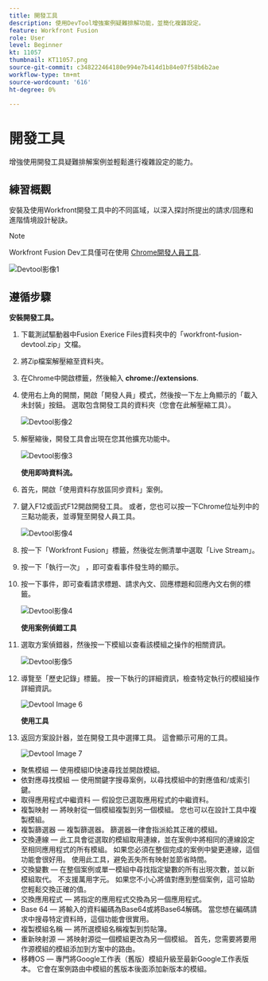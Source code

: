 ```yaml
---
title: 開發工具
description: 使用DevTool增強案例疑難排解功能，並簡化複雜設定。
feature: Workfront Fusion
role: User
level: Beginner
kt: 11057
thumbnail: KT11057.png
source-git-commit: c348222464180e994e7b414d1b84e07f58b6b2ae
workflow-type: tm+mt
source-wordcount: '616'
ht-degree: 0%

---
```



# 開發工具

增強使用開發工具疑難排解案例並輕鬆進行複雜設定的能力。

## 練習概觀

安裝及使用Workfront開發工具中的不同區域，以深入探討所提出的請求/回應和進階情境設計秘訣。

>[!NOTE]
>
>Workfront Fusion Dev工具僅可在使用 [Chrome開發人員工具](https://developer.chrome.com/docs/devtools/).

![Devtool影像1](../12-exercises/assets/devtool-walkthrough-1.png)

## 遵循步驟

**安裝開發工具。**

1. 下載測試驅動器中Fusion Exerice Files資料夾中的「workfront-fusion-devtool.zip」文檔。
1. 將Zip檔案解壓縮至資料夾。
1. 在Chrome中開啟標籤，然後輸入 **chrome://extensions**.
1. 使用右上角的開關，開啟「開發人員」模式，然後按一下左上角顯示的「載入未封裝」按鈕。 選取包含開發工具的資料夾（您會在此解壓縮工具）。

   ![Devtool影像2](../12-exercises/assets/devtool-walkthrough-2.png)

1. 解壓縮後，開發工具會出現在您其他擴充功能中。

   ![Devtool影像3](../12-exercises/assets/devtool-walkthrough-3.png)

   **使用即時資料流。**

1. 首先，開啟「使用資料存放區同步資料」案例。
1. 鍵入F12或函式F12開啟開發工具。 或者，您也可以按一下Chrome位址列中的三點功能表，並導覽至開發人員工具。

   ![Devtool影像4](../12-exercises/assets/navigate-to-devtools.png)

1. 按一下「Workfront Fusion」標籤，然後從左側清單中選取「Live Stream」。
1. 按一下「執行一次」 ，即可查看事件發生時的顯示。
1. 按一下事件，即可查看請求標題、請求內文、回應標題和回應內文右側的標籤。

   ![Devtool影像4](../12-exercises/assets/devtool-walkthrough-4.png)

   **使用案例偵錯工具**

1. 選取方案偵錯器，然後按一下模組以查看該模組之操作的相關資訊。

   ![Devtool影像5](../12-exercises/assets/devtool-walkthrough-5.png)

1. 導覽至「歷史記錄」標籤。 按一下執行的詳細資訊，檢查特定執行的模組操作詳細資訊。

   ![Devtool Image 6](../12-exercises/assets/devtool-walkthrough-6.png)

   **使用工具**

1. 返回方案設計器，並在開發工具中選擇工具。 這會顯示可用的工具。

   ![Devtool Image 7](../12-exercises/assets/devtool-walkthrough-7.png)

+ 聚焦模組 — 使用模組ID快速尋找並開啟模組。
+ 依對應尋找模組 — 使用關鍵字搜尋案例，以尋找模組中的對應值和/或索引鍵。
+ 取得應用程式中繼資料 — 假設您已選取應用程式的中繼資料。
+ 複製映射 — 將映射從一個模組複製到另一個模組。 您也可以在設計工具中複製模組。
+ 複製篩選器 — 複製篩選器。 篩選器一律會指派給其正確的模組。
+ 交換連線 — 此工具會從選取的模組取用連線，並在案例中將相同的連線設定至相同應用程式的所有模組。 如果您必須在整個完成的案例中變更連線，這個功能會很好用。 使用此工具，避免丟失所有映射並節省時間。
+ 交換變數 — 在整個案例或單一模組中尋找指定變數的所有出現次數，並以新模組取代。 不支援萬用字元。 如果您不小心將值對應到整個案例，這可協助您輕鬆交換正確的值。
+ 交換應用程式 — 將指定的應用程式交換為另一個應用程式。
+ Base 64 — 將輸入的資料編碼為Base64或將Base64解碼。 當您想在編碼請求中搜尋特定資料時，這個功能會很實用。
+ 複製模組名稱 — 將所選模組名稱複製到剪貼簿。
+ 重新映射源 — 將映射源從一個模組更改為另一個模組。 首先，您需要將要用作源模組的模組添加到方案中的路由。
+ 移轉OS — 專門將Google工作表（舊版）模組升級至最新Google工作表版本。 它會在案例路由中模組的舊版本後面添加新版本的模組。

